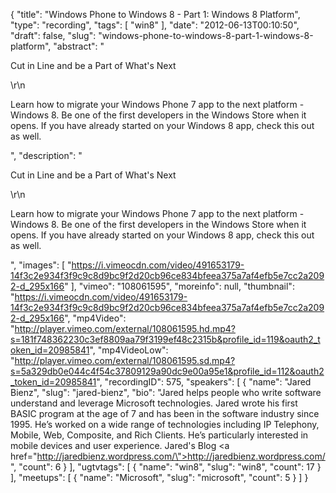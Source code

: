 {
  "title": "Windows Phone to Windows 8 - Part 1: Windows 8 Platform",
  "type": "recording",
  "tags": [
    "win8"
  ],
  "date": "2012-06-13T00:10:50",
  "draft": false,
  "slug": "windows-phone-to-windows-8-part-1-windows-8-platform",
  "abstract": "<p>Cut in Line and be a Part of What's Next</p>\r\n<p>Learn how to migrate your Windows Phone 7 app to the next platform - Windows 8. Be one of the first developers in the Windows Store when it opens. If you have already started on your Windows 8 app, check this out as well.</p>",
  "description": "<p>Cut in Line and be a Part of What's Next</p>\r\n<p>Learn how to migrate your Windows Phone 7 app to the next platform - Windows 8. Be one of the first developers in the Windows Store when it opens. If you have already started on your Windows 8 app, check this out as well.</p>",
  "images": [
    "https://i.vimeocdn.com/video/491653179-14f3c2e934f3f9c9c8d9bc9f2d20cb96ce834bfeea375a7af4efb5e7cc2a2092-d_295x166"
  ],
  "vimeo": "108061595",
  "moreinfo": null,
  "thumbnail": "https://i.vimeocdn.com/video/491653179-14f3c2e934f3f9c9c8d9bc9f2d20cb96ce834bfeea375a7af4efb5e7cc2a2092-d_295x166",
  "mp4Video": "http://player.vimeo.com/external/108061595.hd.mp4?s=181f748362230c3ef8809aa79f3199ef48c2315b&profile_id=119&oauth2_token_id=20985841",
  "mp4VideoLow": "http://player.vimeo.com/external/108061595.sd.mp4?s=5a329db0e044c4f54c37809129a90dc9e00a95e1&profile_id=112&oauth2_token_id=20985841",
  "recordingID": 575,
  "speakers": [
    {
      "name": "Jared Bienz",
      "slug": "jared-bienz",
      "bio": "Jared helps people who write software understand and leverage Microsoft technologies. Jared wrote his first BASIC program at the age of 7 and has been in the software industry since 1995. He’s worked on a wide range of technologies including IP Telephony, Mobile, Web, Composite, and Rich Clients. He’s particularly interested in mobile devices and user experience. Jared's Blog <a href=\"http://jaredbienz.wordpress.com/\">http://jaredbienz.wordpress.com/</a>",
      "count": 6
    }
  ],
  "ugtvtags": [
    {
      "name": "win8",
      "slug": "win8",
      "count": 17
    }
  ],
  "meetups": [
    {
      "name": "Microsoft",
      "slug": "microsoft",
      "count": 5
    }
  ]
}